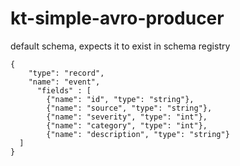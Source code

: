 # kt-simple-avro-producer

default schema, expects it to exist in schema registry
```
{
    "type": "record",
    "name": "event",
	  "fields" : [
        {"name": "id", "type": "string"},
        {"name": "source", "type": "string"},
        {"name": "severity", "type": "int"},
        {"name": "category", "type": "int"},
        {"name": "description", "type": "string"}
  ]
}
```
